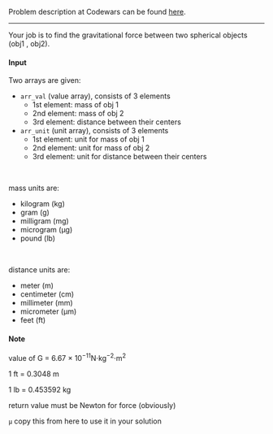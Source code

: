 Problem description at Codewars can be found
[here](https://www.codewars.com/kata/5b609ebc8f47bd595e000627/train/python).

-------------

Your job is to find the gravitational force between two spherical objects (obj1 , obj2).

#### Input
Two arrays are given:
* `arr_val` (value array), consists of 3 elements
  * 1st element: mass of obj 1
  * 2nd element: mass of obj 2
  * 3rd element: distance between their centers
* `arr_unit` (unit array), consists of 3 elements
  * 1st element: unit for mass of obj 1
  * 2nd element: unit for mass of obj 2
  * 3rd element: unit for distance between their centers
<br>

mass units are:
* kilogram (kg)
* gram (g)
* milligram (mg)
* microgram (μg)
* pound (lb)
<br>

distance units are:
* meter (m)
* centimeter (cm)
* millimeter (mm)
* micrometer (μm)
* feet (ft)

#### Note
value of G = 6.67 × 10<sup>−11</sup>N⋅kg<sup>−2</sup>⋅m<sup>2</sup>
<br>

1 ft = 0.3048 m
<br>

1 lb = 0.453592 kg
<br>

return value must be Newton for force (obviously)
<br>

`μ` copy this from here to use it in your solution
